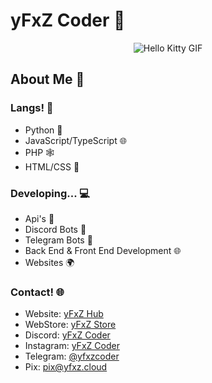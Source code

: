 # yFxZ Coder 🚀
  
<div align="center">
  <img src="https://media.tenor.com/YcSbUdAyjy4AAAAi/cute-hello-kitty.gif" alt="Hello Kitty GIF">
</div>

## About Me 🤖

### Langs! 🗽

- Python 🐍
- JavaScript/TypeScript 🌐
- PHP 🕸️
- HTML/CSS 🎨

### Developing... 💻

- Api's 🧊
- Discord Bots 🤖
- Telegram Bots 📱
- Back End & Front End Development 🌐
- Websites 🌍

### Contact! 🌐

- Website: [yFxZ Hub](https://yfxz.xyz)
- WebStore: [yFxZ Store](https://yfxz.store)
- Discord: [yFxZ Coder](https://discord.com/users/1083377664569659473)
- Instagram: [yFxZ Coder](https://www.instagram.com/yfxz.ofc)
- Telegram: [@yfxzcoder](https://t.me/yfxzcoder)
- Pix: pix@yfxz.cloud
